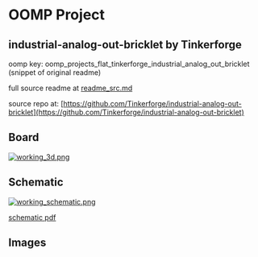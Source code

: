 # OOMP Project  
## industrial-analog-out-bricklet  by Tinkerforge  
  
oomp key: oomp_projects_flat_tinkerforge_industrial_analog_out_bricklet  
(snippet of original readme)  
  
  
  full source readme at [readme_src.md](readme_src.md)  
  
source repo at: [https://github.com/Tinkerforge/industrial-analog-out-bricklet](https://github.com/Tinkerforge/industrial-analog-out-bricklet)  
## Board  
  
[![working_3d.png](working_3d_600.png)](working_3d.png)  
## Schematic  
  
[![working_schematic.png](working_schematic_600.png)](working_schematic.png)  
  
[schematic pdf](working_schematic.pdf)  
## Images  
